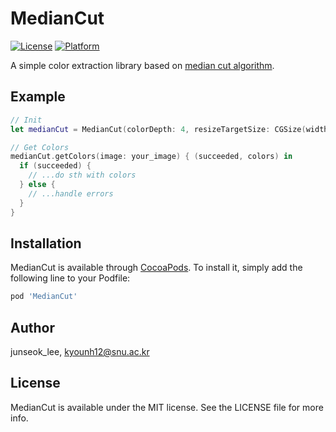 # MedianCut

[![License](https://img.shields.io/cocoapods/l/MedianCut.svg?style=flat)](http://cocoapods.org/pods/MedianCut)
[![Platform](https://img.shields.io/cocoapods/p/MedianCut.svg?style=flat)](http://cocoapods.org/pods/MedianCut)

A simple color extraction library based on [median cut algorithm](https://en.wikipedia.org/wiki/Median_cut#Implementation_of_color_quantization).

## Example

```swift
// Init
let medianCut = MedianCut(colorDepth: 4, resizeTargetSize: CGSize(width:256, height: 256))

// Get Colors
medianCut.getColors(image: your_image) { (succeeded, colors) in
  if (succeeded) {
    // ...do sth with colors
  } else {
    // ...handle errors
  }
}
```

## Installation

MedianCut is available through [CocoaPods](http://cocoapods.org). To install
it, simply add the following line to your Podfile:

```ruby
pod 'MedianCut'
```

## Author

junseok_lee, kyounh12@snu.ac.kr

## License

MedianCut is available under the MIT license. See the LICENSE file for more info.

